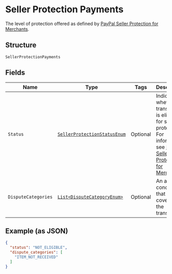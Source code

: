 
# Seller Protection Payments

The level of protection offered as defined by [PayPal Seller Protection for Merchants](https://www.paypal.com/us/webapps/mpp/security/seller-protection).

## Structure

`SellerProtectionPayments`

## Fields

| Name | Type | Tags | Description | Getter | Setter |
|  --- | --- | --- | --- | --- | --- |
| `Status` | [`SellerProtectionStatusEnum`](../../doc/models/seller-protection-status-enum.md) | Optional | Indicates whether the transaction is eligible for seller protection. For information, see [PayPal Seller Protection for Merchants](https://www.paypal.com/us/webapps/mpp/security/seller-protection). | SellerProtectionStatusEnum getStatus() | setStatus(SellerProtectionStatusEnum status) |
| `DisputeCategories` | [`List<DisputeCategoryEnum>`](../../doc/models/dispute-category-enum.md) | Optional | An array of conditions that are covered for the transaction. | List<DisputeCategoryEnum> getDisputeCategories() | setDisputeCategories(List<DisputeCategoryEnum> disputeCategories) |

## Example (as JSON)

```json
{
  "status": "NOT_ELIGIBLE",
  "dispute_categories": [
    "ITEM_NOT_RECEIVED"
  ]
}
```

